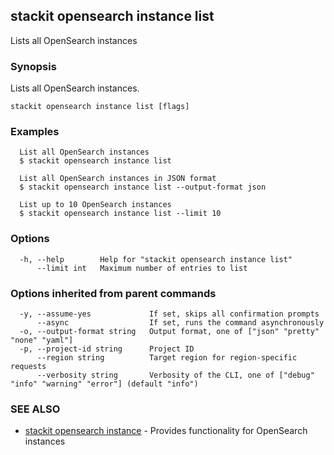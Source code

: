## stackit opensearch instance list

Lists all OpenSearch instances

### Synopsis

Lists all OpenSearch instances.

```
stackit opensearch instance list [flags]
```

### Examples

```
  List all OpenSearch instances
  $ stackit opensearch instance list

  List all OpenSearch instances in JSON format
  $ stackit opensearch instance list --output-format json

  List up to 10 OpenSearch instances
  $ stackit opensearch instance list --limit 10
```

### Options

```
  -h, --help        Help for "stackit opensearch instance list"
      --limit int   Maximum number of entries to list
```

### Options inherited from parent commands

```
  -y, --assume-yes             If set, skips all confirmation prompts
      --async                  If set, runs the command asynchronously
  -o, --output-format string   Output format, one of ["json" "pretty" "none" "yaml"]
  -p, --project-id string      Project ID
      --region string          Target region for region-specific requests
      --verbosity string       Verbosity of the CLI, one of ["debug" "info" "warning" "error"] (default "info")
```

### SEE ALSO

* [stackit opensearch instance](./stackit_opensearch_instance.md)	 - Provides functionality for OpenSearch instances

